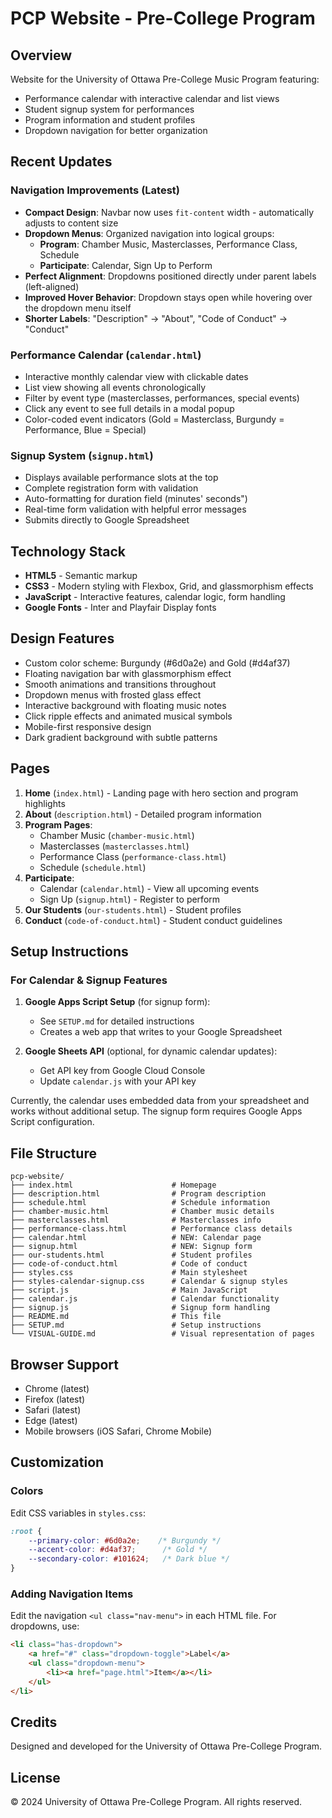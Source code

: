 # PCP Website - Pre-College Program

## Overview
Website for the University of Ottawa Pre-College Music Program featuring:
- Performance calendar with interactive calendar and list views
- Student signup system for performances  
- Program information and student profiles
- Dropdown navigation for better organization

## Recent Updates

### Navigation Improvements (Latest)
- **Compact Design**: Navbar now uses `fit-content` width - automatically adjusts to content size
- **Dropdown Menus**: Organized navigation into logical groups:
  - **Program**: Chamber Music, Masterclasses, Performance Class, Schedule
  - **Participate**: Calendar, Sign Up to Perform
- **Perfect Alignment**: Dropdowns positioned directly under parent labels (left-aligned)
- **Improved Hover Behavior**: Dropdown stays open while hovering over the dropdown menu itself
- **Shorter Labels**: "Description" → "About", "Code of Conduct" → "Conduct"

### Performance Calendar (`calendar.html`)
- Interactive monthly calendar view with clickable dates
- List view showing all events chronologically
- Filter by event type (masterclasses, performances, special events)
- Click any event to see full details in a modal popup
- Color-coded event indicators (Gold = Masterclass, Burgundy = Performance, Blue = Special)

### Signup System (`signup.html`)
- Displays available performance slots at the top
- Complete registration form with validation
- Auto-formatting for duration field (minutes' seconds")
- Real-time form validation with helpful error messages
- Submits directly to Google Spreadsheet

## Technology Stack

- **HTML5** - Semantic markup
- **CSS3** - Modern styling with Flexbox, Grid, and glassmorphism effects
- **JavaScript** - Interactive features, calendar logic, form handling
- **Google Fonts** - Inter and Playfair Display fonts

## Design Features

- Custom color scheme: Burgundy (#6d0a2e) and Gold (#d4af37)
- Floating navigation bar with glassmorphism effect
- Smooth animations and transitions throughout
- Dropdown menus with frosted glass effect
- Interactive background with floating music notes
- Click ripple effects and animated musical symbols
- Mobile-first responsive design
- Dark gradient background with subtle patterns

## Pages

1. **Home** (`index.html`) - Landing page with hero section and program highlights
2. **About** (`description.html`) - Detailed program information
3. **Program Pages**:
   - Chamber Music (`chamber-music.html`)
   - Masterclasses (`masterclasses.html`)
   - Performance Class (`performance-class.html`)
   - Schedule (`schedule.html`)
4. **Participate**:
   - Calendar (`calendar.html`) - View all upcoming events
   - Sign Up (`signup.html`) - Register to perform
5. **Our Students** (`our-students.html`) - Student profiles
6. **Conduct** (`code-of-conduct.html`) - Student conduct guidelines

## Setup Instructions

### For Calendar & Signup Features

1. **Google Apps Script Setup** (for signup form):
   - See `SETUP.md` for detailed instructions
   - Creates a web app that writes to your Google Spreadsheet
   
2. **Google Sheets API** (optional, for dynamic calendar updates):
   - Get API key from Google Cloud Console
   - Update `calendar.js` with your API key

Currently, the calendar uses embedded data from your spreadsheet and works without additional setup. The signup form requires Google Apps Script configuration.

## File Structure

```
pcp-website/
├── index.html                      # Homepage
├── description.html                # Program description
├── schedule.html                   # Schedule information
├── chamber-music.html              # Chamber music details
├── masterclasses.html              # Masterclasses info
├── performance-class.html          # Performance class details
├── calendar.html                   # NEW: Calendar page
├── signup.html                     # NEW: Signup form
├── our-students.html               # Student profiles
├── code-of-conduct.html            # Code of conduct
├── styles.css                      # Main stylesheet
├── styles-calendar-signup.css      # Calendar & signup styles
├── script.js                       # Main JavaScript
├── calendar.js                     # Calendar functionality
├── signup.js                       # Signup form handling
├── README.md                       # This file
├── SETUP.md                        # Setup instructions
└── VISUAL-GUIDE.md                 # Visual representation of pages
```

## Browser Support

- Chrome (latest)
- Firefox (latest)
- Safari (latest)
- Edge (latest)
- Mobile browsers (iOS Safari, Chrome Mobile)

## Customization

### Colors
Edit CSS variables in `styles.css`:
```css
:root {
    --primary-color: #6d0a2e;    /* Burgundy */
    --accent-color: #d4af37;      /* Gold */
    --secondary-color: #101624;   /* Dark blue */
}
```

### Adding Navigation Items
Edit the navigation `<ul class="nav-menu">` in each HTML file. For dropdowns, use:
```html
<li class="has-dropdown">
    <a href="#" class="dropdown-toggle">Label</a>
    <ul class="dropdown-menu">
        <li><a href="page.html">Item</a></li>
    </ul>
</li>
```

## Credits

Designed and developed for the University of Ottawa Pre-College Program.

## License

© 2024 University of Ottawa Pre-College Program. All rights reserved.
